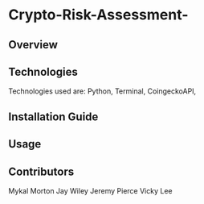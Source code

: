 # Crypto-Risk-Assessment-

## Overview

## Technologies
Technologies used are: Python, Terminal, CoingeckoAPI,

## Installation Guide

## Usage

## Contributors
Mykal Morton
Jay Wiley
Jeremy Pierce
Vicky Lee
